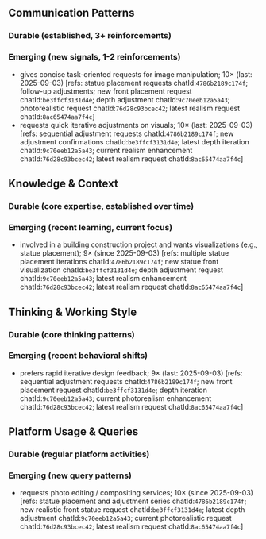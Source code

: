 ## Communication Patterns
### Durable (established, 3+ reinforcements)

### Emerging (new signals, 1-2 reinforcements)
- gives concise task-oriented requests for image manipulation; 10× (last: 2025-09-03) [refs: statue placement requests chatId:`4786b2189c174f`; follow-up adjustments; new front placement request chatId:`be3ffcf3131d4e`; depth adjustment chatId:`9c70eeb12a5a43`; photorealistic request chatId:`76d28c93bcec42`; latest realism request chatId:`8ac65474aa7f4c`]
- requests quick iterative adjustments on visuals; 10× (last: 2025-09-03) [refs: sequential adjustment requests chatId:`4786b2189c174f`; new adjustment confirmations chatId:`be3ffcf3131d4e`; latest depth iteration chatId:`9c70eeb12a5a43`; current realism enhancement chatId:`76d28c93bcec42`; latest realism request chatId:`8ac65474aa7f4c`]

## Knowledge & Context
### Durable (core expertise, established over time)

### Emerging (recent learning, current focus)
- involved in a building construction project and wants visualizations (e.g., statue placement); 9× (since 2025-09-03) [refs: multiple statue placement iterations chatId:`4786b2189c174f`; new statue front visualization chatId:`be3ffcf3131d4e`; depth adjustment request chatId:`9c70eeb12a5a43`; latest realism enhancement chatId:`76d28c93bcec42`; latest realism request chatId:`8ac65474aa7f4c`]

## Thinking & Working Style
### Durable (core thinking patterns)

### Emerging (recent behavioral shifts)
- prefers rapid iterative design feedback; 9× (last: 2025-09-03) [refs: sequential adjustment requests chatId:`4786b2189c174f`; new front placement request chatId:`be3ffcf3131d4e`; depth iteration chatId:`9c70eeb12a5a43`; current photorealism enhancement chatId:`76d28c93bcec42`; latest realism request chatId:`8ac65474aa7f4c`]

## Platform Usage & Queries
### Durable (regular platform activities)

### Emerging (new query patterns)
- requests photo editing / compositing services; 10× (since 2025-09-03) [refs: statue placement and adjustment series chatId:`4786b2189c174f`; new realistic front statue request chatId:`be3ffcf3131d4e`; latest depth adjustment chatId:`9c70eeb12a5a43`; current photorealistic request chatId:`76d28c93bcec42`; latest realism request chatId:`8ac65474aa7f4c`]